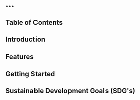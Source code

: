 # ...

## Table of Contents

## Introduction

## Features

## Getting Started

## Sustainable Development Goals (SDG's)
